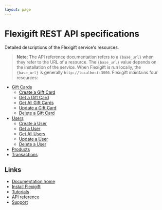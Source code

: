 ```yaml
---
layout: page
---
```


# Flexigift REST API specifications

Detailed descriptions of the Flexigift service's resources.

> **Note**: The API reference documentation refers to a `{base_url}` when they
refer to the URL of a resource. The `{base_url}` value depends on the installation of the service. 
When Flexigift is run locally, the `{base_url}` is generally `http://localhost:3000`.
Flexigift maintains four resources:

* [Gift Cards](gift-cards/index.md)  
  * [Create a Gift Card](gift-cards/create-a-gift-card.md)
  * [Get a Gift Card](gift-cards/get-a-gift-card.md)
  * [Get All Gift Cards](gift-cards/get-gift-cards.md)
  * [Update a Gift Card](gift-cards/update-a-gift-card.md)
  * [Delete a Gift Card](gift-cards/delete-a-gift-card.md)
* [Users](users/index.md)
  * [Create a User](users/create-a-user.md)
  * [Get a User](users/get-a-user.md)
  * [Get All Users](users/get-users.md)
  * [Update a User](users/update-a-user.md)
  * [Delete a User](users/delete-a-user.md)
* [Products](products/index.md)
* [Transactions](transactions/index.md)

## Links

* [Documentation home](../index.md)
* [Install Flexigift](../setup.md)
* [Tutorials](../../tutorials/index.md)
* [API reference](../api/index.md)
* [Support](mailto:support@example.com)